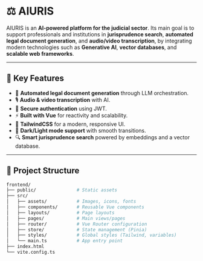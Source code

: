 # ⚖️ AIURIS  

AIURIS is an **AI-powered platform for the judicial sector**. Its main goal is to support professionals and institutions in **jurisprudence search**, **automated legal document generation**, and **audio/video transcription**, by integrating modern technologies such as **Generative AI**, **vector databases**, and **scalable web frameworks**.  

---

## 🚀 Key Features  

- 📝 **Automated legal document generation** through LLM orchestration.  
- 🎙️ **Audio & video transcription** with AI.  
- 🔐 **Secure authentication** using JWT.  
- ⚡ **Built with Vue** for reactivity and scalability.  
- 🎨 **TailwindCSS** for a modern, responsive UI.  
- 🌙 **Dark/Light mode support** with smooth transitions.  
- 🔍 **Smart jurisprudence search** powered by embeddings and a vector database.  

---

## 📂 Project Structure  

```bash
frontend/
├── public/               # Static assets
├── src/
│   ├── assets/           # Images, icons, fonts
│   ├── components/       # Reusable Vue components
│   ├── layouts/          # Page layouts
│   ├── pages/            # Main views/pages
│   ├── router/           # Vue Router configuration
│   ├── store/            # State management (Pinia)
│   ├── styles/           # Global styles (Tailwind, variables)
│   └── main.ts           # App entry point
├── index.html
└── vite.config.ts
